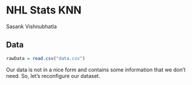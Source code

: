 NHL Stats KNN
================
Sasank Vishnubhatla

## Data

``` r
rawData = read.csv("data.csv")
```

Our data is not in a nice form and contains some information that we
don’t need. So, let’s reconfigure our dataset.
